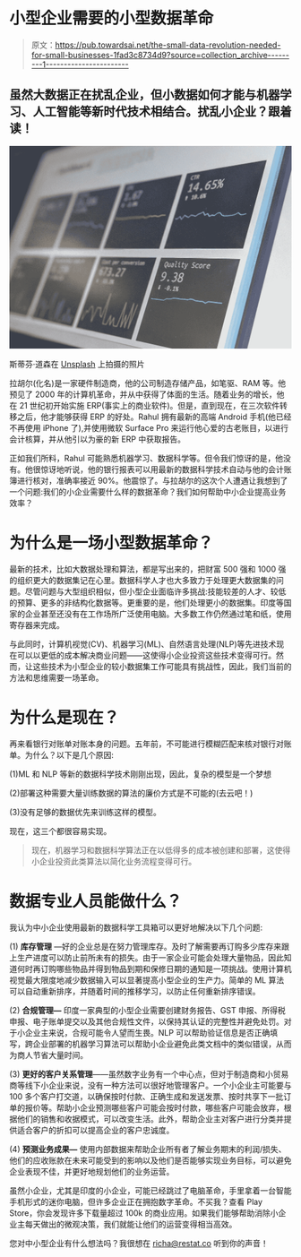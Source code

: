 # 小型企业需要的小型数据革命

> 原文：<https://pub.towardsai.net/the-small-data-revolution-needed-for-small-businesses-1fad3c8734d9?source=collection_archive---------1----------------------->

## 虽然大数据正在扰乱企业，但小数据如何才能与机器学习、人工智能等新时代技术相结合。扰乱小企业？跟着读！

![](img/9b82870d7a56eeef5f80482946456e3c.png)

斯蒂芬·道森在 [Unsplash](https://unsplash.com?utm_source=medium&utm_medium=referral) 上拍摄的照片

拉胡尔(化名)是一家硬件制造商，他的公司制造存储产品，如笔驱、RAM 等。他预见了 2000 年的计算机革命，并从中获得了体面的生活。随着业务的增长，他在 21 世纪初开始实施 ERP(事实上的商业软件)。但是，直到现在，在三次软件转移之后，他才能够获得 ERP 的好处。Rahul 拥有最新的高端 Android 手机(他已经不再使用 iPhone 了),并使用微软 Surface Pro 来运行他心爱的古老账目，以进行会计核算，并从他引以为豪的新 ERP 中获取报告。

正如我们所料，Rahul 可能熟悉机器学习、数据科学等。但令我们惊讶的是，他没有。他很惊讶地听说，他的银行报表可以用最新的数据科学技术自动与他的会计账簿进行核对，准确率接近 90%。他震惊了。与拉胡尔的这次个人遭遇让我想到了一个问题:我们的小企业需要什么样的数据革命？我们如何帮助中小企业提高业务效率？

# 为什么是一场小型数据革命？

最新的技术，比如大数据处理和算法，都是写出来的，把财富 500 强和 1000 强的组织更大的数据集记在心里。数据科学人才也大多致力于处理更大数据集的问题。尽管问题与大型组织相似，但小型企业面临许多挑战:技能较差的人才、较低的预算、更多的非结构化数据等。更重要的是，他们处理更小的数据集。印度等国家的企业甚至还没有在工作场所广泛使用电脑。大多数工作仍然通过笔和纸，使用寄存器来完成。

与此同时，计算机视觉(CV)、机器学习(ML)、自然语言处理(NLP)等先进技术现在可以以更低的成本解决商业问题——这使得小企业投资这些技术变得可行。然而，让这些技术为小型企业的较小数据集工作可能具有挑战性，因此，我们当前的方法和思维需要一场革命。

# 为什么是现在？

再来看银行对账单对账本身的问题。五年前，不可能进行模糊匹配来核对银行对账单。为什么？以下是几个原因:

(1)ML 和 NLP 等新的数据科学技术刚刚出现，因此，复杂的模型是一个梦想

(2)部署这种需要大量训练数据的算法的廉价方式是不可能的(去云吧！)

(3)没有足够的数据优先来训练这样的模型。

现在，这三个都很容易实现。

> 现在，机器学习和数据科学算法正在以低得多的成本被创建和部署，这使得小企业投资此类算法以简化业务流程变得可行。

# 数据专业人员能做什么？

我认为中小企业使用最新的数据科学工具箱可以更好地解决以下几个问题:

(1) **库存管理** —好的企业总是在努力管理库存。及时了解需要再订购多少库存来跟上生产进度可以防止前所未有的损失。由于一家企业可能会处理大量物品，因此知道何时再订购哪些物品并得到物品到期和保修日期的通知是一项挑战。使用计算机视觉最大限度地减少数据输入可以显著提高小型企业的生产力。简单的 ML 算法可以自动重新排序，并随着时间的推移学习，以防止任何重新排序错误。

(2) **合规管理—** 印度一家典型的小型企业需要创建财务报告、GST 申报、所得税申报、电子账单提交以及其他合规性文件，以保持其认证的完整性并避免处罚。对于小企业主来说，合规可能令人望而生畏。NLP 可以帮助验证信息是否正确填写，跨企业部署的机器学习算法可以帮助小企业避免此类文档中的类似错误，从而为商人节省大量时间。

(3) **更好的客户关系管理**——虽然数字业务有一个中心点，但对于制造商和小贸易商等线下小企业来说，没有一种方法可以很好地管理客户。一个小企业主可能要与 100 多个客户打交道，以确保按时付款、正确生成和发送发票、按时共享下一批订单的报价等。帮助小企业预测哪些客户可能会按时付款，哪些客户可能会放弃，根据他们的销售和收据模式，可以改变生活。此外，帮助企业主对客户进行分类并提供适合客户的折扣可以提高企业的客户忠诚度。

(4) **预测业务成果—** 使用内部数据来帮助企业所有者了解业务期末的利润/损失、他们的应收账款在未来可能受到的影响以及他们是否能够实现业务目标，可以避免企业表现不佳，并更好地规划他们的业务运营。

虽然小企业，尤其是印度的小企业，可能已经跳过了电脑革命，手里拿着一台智能手机形式的迷你电脑，但许多企业正在拥抱数字革命。不买我？查看 Play Store，你会发现许多下载量超过 100k 的商业应用。如果我们能够帮助消除小企业主每天做出的微观决策，我们就能让他们的运营变得相当高效。

您对中小型企业有什么想法吗？我很想在 richa@restat.co 听到你的声音！